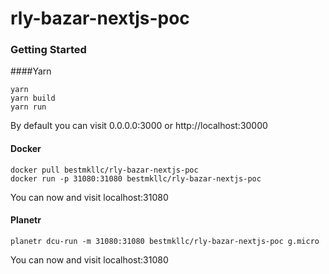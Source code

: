 # rly-bazar-nextjs-poc

### Getting Started

####Yarn

```
yarn
yarn build
yarn run
```

By default you can visit 0.0.0.0:3000 or http://localhost:30000

#### Docker

```
docker pull bestmkllc/rly-bazar-nextjs-poc
docker run -p 31080:31080 bestmkllc/rly-bazar-nextjs-poc
```

You can now and visit localhost:31080

#### Planetr

```
planetr dcu-run -m 31080:31080 bestmkllc/rly-bazar-nextjs-poc g.micro
```

You can now and visit localhost:31080
